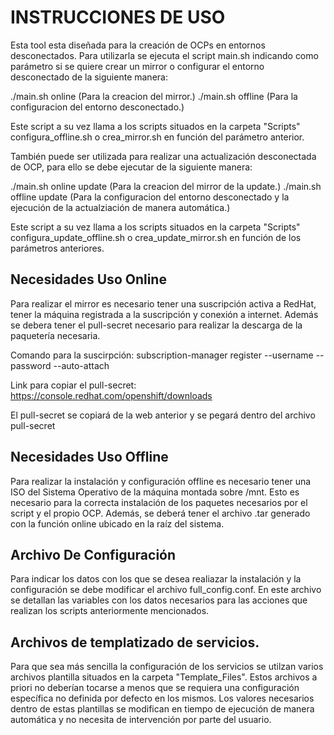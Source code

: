 # INSTRUCCIONES DE USO

Esta tool esta diseñada para la creación de OCPs en entornos desconectados.
Para utilizarla se ejecuta el script main.sh indicando como parámetro si se quiere crear un mirror o configurar el entorno desconectado de la siguiente manera:

./main.sh online (Para la creacion del mirror.)
./main.sh offline (Para la configuracion del entorno desconectado.)

Este script a su vez llama a los scripts situados en la carpeta "Scripts" configura_offline.sh o crea_mirror.sh en función del parámetro anterior.

También puede ser utilizada para realizar una actualización desconectada de OCP, para ello se debe ejecutar de la siguiente manera:

./main.sh online update (Para la creacion del mirror de la update.)
./main.sh offline update (Para la configuracion del entorno desconectado y la ejecución de la actualziación de manera automática.)

Este script a su vez llama a los scripts situados en la carpeta "Scripts" configura_update_offline.sh o crea_update_mirror.sh en función de los parámetros anteriores.

## Necesidades Uso Online

Para realizar el mirror es necesario tener una suscripción activa a RedHat, tener la máquina registrada a la suscripción y conexión a internet.
Además se debera tener el pull-secret necesario para realizar la descarga de la paquetería necesaria.

Comando para la suscirpción: subscription-manager register --username <username> --password <password> --auto-attach

Link para copiar el pull-secret: https://console.redhat.com/openshift/downloads

El pull-secret se copiará de la web anterior y se pegará dentro del archivo pull-secret

## Necesidades Uso Offline

Para realizar la instalación y configuración offline es necesario tener una ISO del Sistema Operativo de la máquina montada sobre /mnt.
Esto es necesario para la correcta instalación de los paquetes necesarios por el script y el propio OCP.
Además, se deberá tener el archivo .tar generado con la función online ubicado en la raíz del sistema.

## Archivo De Configuración

Para indicar los datos con los que se desea realiazar la instalación y la configuración se debe modificar el archivo full_config.conf.
En este archivo se detallan las variables con los datos necesarios para las acciones que realizan los scripts anteriormente mencionados.

## Archivos de templatizado de servicios.

Para que sea más sencilla la configuración de los servicios se utilzan varios archivos plantilla situados en la carpeta "Template_Files".
Estos archivos a priori no deberían tocarse a menos que se requiera una configuración específica no definida por defecto en los mismos.
Los valores necesarios dentro de estas plantillas se modifican en tiempo de ejecución de manera automática y no necesita de intervención por parte del usuario.

